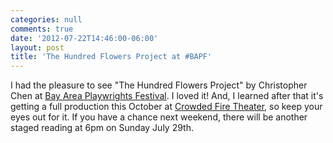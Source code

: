 ```yaml
---
categories: null
comments: true
date: '2012-07-22T14:46:00-06:00'
layout: post
title: 'The Hundred Flowers Project at #BAPF'
---
```


I had the pleasure to see "The Hundred Flowers Project" by Christopher Chen at [Bay Area Playwrights Festival](http://www.playwrightsfoundation.org/index.php?p=1). I loved it! And, I learned after that it's getting a full production this October at [Crowded Fire Theater](http://www.crowdedfire.org/), so keep your eyes out for it. If you have a chance next weekend, there will be another staged reading at 6pm on Sunday July 29th.